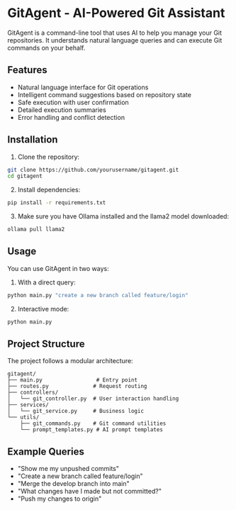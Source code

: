 # GitAgent - AI-Powered Git Assistant

GitAgent is a command-line tool that uses AI to help you manage your Git repositories. It understands natural language queries and can execute Git commands on your behalf.

## Features

- Natural language interface for Git operations
- Intelligent command suggestions based on repository state
- Safe execution with user confirmation
- Detailed execution summaries
- Error handling and conflict detection

## Installation

1. Clone the repository:
```bash
git clone https://github.com/yourusername/gitagent.git
cd gitagent
```

2. Install dependencies:
```bash
pip install -r requirements.txt
```

3. Make sure you have Ollama installed and the llama2 model downloaded:
```bash
ollama pull llama2
```

## Usage

You can use GitAgent in two ways:

1. With a direct query:
```bash
python main.py "create a new branch called feature/login"
```

2. Interactive mode:
```bash
python main.py
```

## Project Structure

The project follows a modular architecture:

```
gitagent/
├── main.py                 # Entry point
├── routes.py              # Request routing
├── controllers/
│   └── git_controller.py  # User interaction handling
├── services/
│   └── git_service.py     # Business logic
└── utils/
    ├── git_commands.py    # Git command utilities
    └── prompt_templates.py # AI prompt templates
```

## Example Queries

- "Show me my unpushed commits"
- "Create a new branch called feature/login"
- "Merge the develop branch into main"
- "What changes have I made but not committed?"
- "Push my changes to origin"
